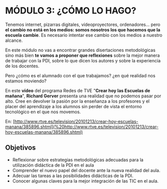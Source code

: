 # MÓDULO 3: ¿CÓMO LO HAGO?

Tenemos internet, pizarras digitales, vídeoproyectores, ordenadores... pero **el cambio no está en los medios: somos nosotros los que hacemos que la escuela cambie**. Es necesario intentar ese cambio con los medios a nuestro alcance.

En este módulo no vas a encontrar grandes disertaciones metodológicas sino más bien **te vamos a proponer que reflexiones** sobre la mejor manera de trabajar con la PDI, sobre lo que dicen los autores y sobre la experiencia de los docentes.

Pero ¿cómo es el alumnado con el que trabajamos? ¿en qué realidad nos estamos moviendo?

En este **vídeo** del programa Redes de TVE "**Crear hoy las Escuelas de mañana**", **Richard Gerver** presenta una realidad que no podemos pasar por alto. Cree en devolver la pasión por la enseñanza a los profesores y el placer del aprendizaje a los alumnos sin perder de vista el entorno tecnológico en el que nos movemos.

En: [http://www.rtve.es/television/20101213/crear-hoy-escuelas-manana/385896.shtml](%20http://www.rtve.es/television/20101213/crear-hoy-escuelas-manana/385896.shtml)

## Objetivos

*   Reflexionar sobre estrategias metodológicas adecuadas para la utilización didáctica de la PDI en el aula
*   Comprender el nuevo papel del docente ante la nueva realidad del aula.
*   Adecuar las tareas a las posibilidades didácticas de la PDI.
*   Conocer algunas claves para la mejor integración de las TIC en el aula.

